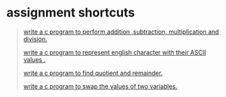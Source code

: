 # assignment shortcuts
> [write a c program to perform addition ,subtraction, multiplication and division.](./addsubmuldiv.md)
>
>[write a c program to represent english character with their ASCII values .](./charToAscii.md)
>
>[write a c program to find quotient and remainder.](./qandr.md)
>
>[write a c program to swap the values of two variables.](sawpvars.md)
